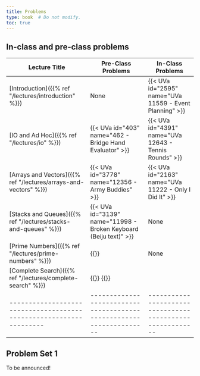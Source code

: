 ```yaml
---
title: Problems
type: book  # Do not modify.
toc: true
---
```


## In-class and pre-class problems

| Lecture Title                                                    | Pre-Class Problems                                                | In-Class Problems                                       |
|------------------------------------------------------------------|-------------------------------------------------------------------|---------------------------------------------------------|
| [Introduction]({{% ref "/lectures/introduction" %}})             | None                                                              | {{< UVa id="2595" name="UVa 11559 - Event Planning" >}} |
| [IO and Ad Hoc]({{% ref "/lectures/io" %}})                      | {{< UVa id="403" name="462 - Bridge Hand Evaluator" >}}           | {{< UVa id="4391" name="UVa 12643 - Tennis Rounds" >}}  |
| [Arrays and Vectors]({{% ref "/lectures/arrays-and-vectors" %}}) | {{< UVa id="3778" name="12356 - Army Buddies" >}}                 | {{< UVa id="2163"  name="UVa 11222 - Only I Did It" >}} |
| [Stacks and Queues]({{% ref "/lectures/stacks-and-queues" %}})   | {{< UVa id="3139" name="11998 - Broken Keyboard (Beiju text)" >}} | None                                                    |
| [Prime Numbers]({{% ref "/lectures/prime-numbers" %}})           | {{<UVa id="484" name="543 - Goldbach’s Conjecture" >}}            | None                                                        |
| [Complete Search]({{% ref "/lectures/complete-search" %}}) | {{<UVa id="666" name="725 - Division" >}} {{<UVa id="691" name="750 - 8 Queens Chess Problem" >}} |
|------------------------------------------------------------------|-------------------------------------------------------------------|---------------------------------------------------------|

## Problem Set 1

To be announced!

